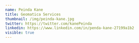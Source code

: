 ```yaml
---
name: Peinda Kane
title: Geomatica Services
thumbnail: /img/peinda-kane.jpg
twitter: https://twitter.com/kanePeinda
linkedin: https://www.linkedin.com/in/penda-kane-27199a1b2
visible: true
---
```

